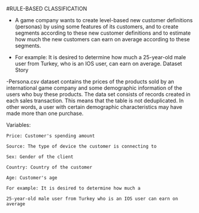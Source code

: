 #RULE-BASED CLASSIFICATION

- A game company wants to create level-based new customer definitions (personas) by using some features of its customers, and to create segments according to these new customer definitions and to estimate how much the new customers can earn on average according to these segments.

- For example: It is desired to determine how much a 25-year-old male user from Turkey, who is an IOS user, can earn on average.
Dataset Story

-Persona.csv dataset contains the prices of the products sold by an international game company and some demographic information of the users who buy these products. The data set consists of records created in each sales transaction. This means that the table is not deduplicated. In other words, a user with certain demographic characteristics may have made more than one purchase.

Variables:

    Price: Customer's spending amount

    Source: The type of device the customer is connecting to

    Sex: Gender of the client

    Country: Country of the customer

    Age: Customer's age

    For example: It is desired to determine how much a

    25-year-old male user from Turkey who is an IOS user can earn on average
